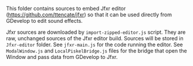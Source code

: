 This folder contains sources to embed Jfxr editor (https://github.com/ttencate/jfxr) so that it can
be used directly from GDevelop to edit sound effects.

Jfxr sources are downloaded by `import-zipped-editor.js` script. They are raw, unchanged sources
of the Jfxr editor build. Sources will be stored in `Jfxr-editor` folder.
See `jfxr-main.js` for the code running the editor.
See `ModalWindow.js` and `LocalPiskelBridge.js` files for the bridge that open the Window and pass data from GDevelop to Jfxr.
